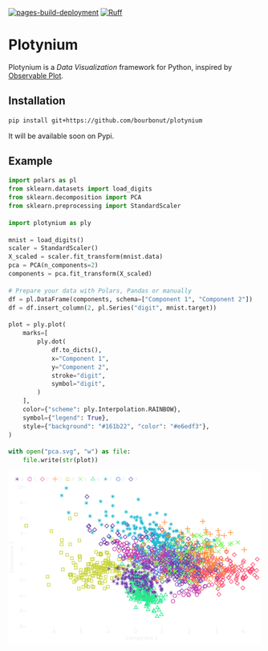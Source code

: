 [![pages-build-deployment](https://github.com/bourbonut/plotynium/actions/workflows/pages/pages-build-deployment/badge.svg)](https://bourbonut.github.io/plotynium)
[![Ruff](https://img.shields.io/badge/code_style-ruff-2a1833)](https://github.com/astral-sh/ruff)

# Plotynium

Plotynium is a *Data Visualization* framework for Python, inspired by  [Observable Plot](https://observablehq.com/plot/).

## Installation

```bash
pip install git+https://github.com/bourbonut/plotynium
```

It will be available soon on Pypi.

## Example

```py
import polars as pl
from sklearn.datasets import load_digits
from sklearn.decomposition import PCA
from sklearn.preprocessing import StandardScaler

import plotynium as ply

mnist = load_digits()
scaler = StandardScaler()
X_scaled = scaler.fit_transform(mnist.data)
pca = PCA(n_components=2)
components = pca.fit_transform(X_scaled)

# Prepare your data with Polars, Pandas or manually
df = pl.DataFrame(components, schema=["Component 1", "Component 2"])
df = df.insert_column(2, pl.Series("digit", mnist.target))

plot = ply.plot(
    marks=[
        ply.dot(
            df.to_dicts(),
            x="Component 1",
            y="Component 2",
            stroke="digit",
            symbol="digit",
        )
    ],
    color={"scheme": ply.Interpolation.RAINBOW},
    symbol={"legend": True},
    style={"background": "#161b22", "color": "#e6edf3"},
)

with open("pca.svg", "w") as file:
    file.write(str(plot))
```

<p align="center">
    <img src="./docs/images/pca.png"></img>
</p>

